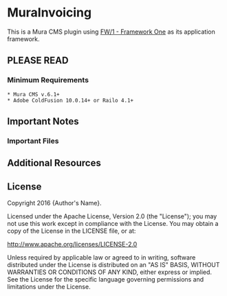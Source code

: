 # MuraInvoicing

This is a Mura CMS plugin using [FW/1 - Framework One](https://github.com/framework-one/fw1) 
as its application framework.

## PLEASE READ

### Minimum Requirements
	* Mura CMS v.6.1+
	* Adobe ColdFusion 10.0.14+ or Railo 4.1+


## Important Notes


### Important Files


## Additional Resources


## License
Copyright 2016 {Author's Name}.

Licensed under the Apache License, Version 2.0 (the "License"); you may not use this work except in compliance with the License. You may obtain a copy of the License in the LICENSE file, or at:

http://www.apache.org/licenses/LICENSE-2.0

Unless required by applicable law or agreed to in writing, software distributed under the License is distributed on an "AS IS" BASIS, WITHOUT WARRANTIES OR CONDITIONS OF ANY KIND, either express or implied. See the License for the specific language governing permissions and limitations under the License.
